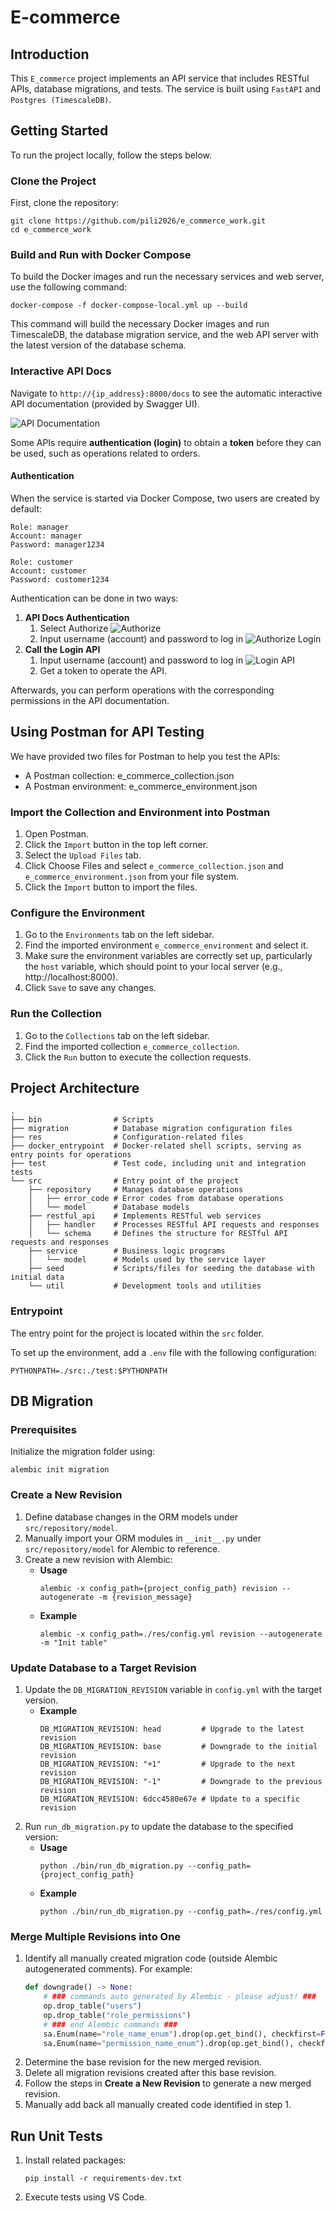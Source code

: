 # E-commerce

## Introduction

This `E_commerce` project implements an API service that includes RESTful APIs, database migrations, and tests. The service is built using `FastAPI` and `Postgres (TimescaleDB)`.

## Getting Started

To run the project locally, follow the steps below.

### Clone the Project

First, clone the repository:
```
git clone https://github.com/pili2026/e_commerce_work.git
cd e_commerce_work
```

### Build and Run with Docker Compose

To build the Docker images and run the necessary services and web server, use the following command:
```
docker-compose -f docker-compose-local.yml up --build
```

This command will build the necessary Docker images and run TimescaleDB, the database migration service, and the web API server with the latest version of the database schema.

### Interactive API Docs

Navigate to `http://{ip_address}:8000/docs` to see the automatic interactive API documentation (provided by Swagger UI).

![API Documentation](static/api_doc.PNG)

Some APIs require **authentication (login)** to obtain a **token** before they can be used, such as operations related to orders.

#### Authentication

When the service is started via Docker Compose, two users are created by default:
```
Role: manager
Account: manager
Password: manager1234

Role: customer
Account: customer
Password: customer1234
```

Authentication can be done in two ways:

1. **API Docs Authentication**
   1. Select Authorize
   ![Authorize](static/auth.PNG)
   2. Input username (account) and password to log in
   ![Authorize Login](static/auth_2.PNG)
2. **Call the Login API**
   1. Input username (account) and password to log in
   ![Login API](static/login.PNG)
   2. Get a token to operate the API.

Afterwards, you can perform operations with the corresponding permissions in the API documentation.

## Using Postman for API Testing
We have provided two files for Postman to help you test the APIs:

* A Postman collection: e_commerce_collection.json
* A Postman environment: e_commerce_environment.json

### Import the Collection and Environment into Postman
1. Open Postman.
2. Click the `Import` button in the top left corner.
3. Select the `Upload Files` tab.
4. Click Choose Files and select `e_commerce_collection.json` and `e_commerce_environment.json` from your file system.
5. Click the `Import` button to import the files.

### Configure the Environment
1. Go to the `Environments` tab on the left sidebar.
2. Find the imported environment `e_commerce_environment` and select it.
3. Make sure the environment variables are correctly set up, particularly the `host` variable, which should point to your local server (e.g., http://localhost:8000).
4. Click `Save` to save any changes.

### Run the Collection
1. Go to the `Collections` tab on the left sidebar.
2. Find the imported collection `e_commerce_collection`.
3. Click the `Run` button to execute the collection requests.


## Project Architecture

```
.
├── bin                # Scripts
├── migration          # Database migration configuration files
├── res                # Configuration-related files
├── docker_entrypoint  # Docker-related shell scripts, serving as entry points for operations
├── test               # Test code, including unit and integration tests
└── src                # Entry point of the project
    ├── repository     # Manages database operations
    │   ├── error_code # Error codes from database operations
    │   └── model      # Database models
    ├── restful_api    # Implements RESTful web services
    │   ├── handler    # Processes RESTful API requests and responses
    │   └── schema     # Defines the structure for RESTful API requests and responses
    ├── service        # Business logic programs
    │   └── model      # Models used by the service layer
    ├── seed           # Scripts/files for seeding the database with initial data
    └── util           # Development tools and utilities
```

### Entrypoint

The entry point for the project is located within the `src` folder.

To set up the environment, add a `.env` file with the following configuration:
```
PYTHONPATH=./src:./test:$PYTHONPATH
```

## DB Migration

### Prerequisites

Initialize the migration folder using:
```
alembic init migration
```

### Create a New Revision

1. Define database changes in the ORM models under `src/repository/model`.
2. Manually import your ORM modules in `__init__.py` under `src/repository/model` for Alembic to reference.
3. Create a new revision with Alembic:
   - **Usage**
     ```
     alembic -x config_path={project_config_path} revision --autogenerate -m {revision_message}
     ```
   - **Example**
     ```
     alembic -x config_path=./res/config.yml revision --autogenerate -m "Init table"
     ```

### Update Database to a Target Revision

1. Update the `DB_MIGRATION_REVISION` variable in `config.yml` with the target version.
   - **Example**
     ```
     DB_MIGRATION_REVISION: head         # Upgrade to the latest revision
     DB_MIGRATION_REVISION: base         # Downgrade to the initial revision
     DB_MIGRATION_REVISION: "+1"         # Upgrade to the next revision
     DB_MIGRATION_REVISION: "-1"         # Downgrade to the previous revision
     DB_MIGRATION_REVISION: 6dcc4580e67e # Update to a specific revision
     ```
2. Run `run_db_migration.py` to update the database to the specified version:
   - **Usage**
     ```
     python ./bin/run_db_migration.py --config_path={project_config_path}
     ```
   - **Example**
     ```
     python ./bin/run_db_migration.py --config_path=./res/config.yml
     ```

### Merge Multiple Revisions into One

1. Identify all manually created migration code (outside Alembic autogenerated comments). For example:
   ```python
   def downgrade() -> None:
       # ### commands auto generated by Alembic - please adjust! ###
       op.drop_table("users")
       op.drop_table("role_permissions")
       # ### end Alembic commands ###
       sa.Enum(name="role_name_enum").drop(op.get_bind(), checkfirst=False)       # Manually created
       sa.Enum(name="permission_name_enum").drop(op.get_bind(), checkfirst=False) # Manually created
   ```
2. Determine the base revision for the new merged revision.
3. Delete all migration revisions created after this base revision.
4. Follow the steps in **Create a New Revision** to generate a new merged revision.
5. Manually add back all manually created code identified in step 1.

## Run Unit Tests

1. Install related packages:
   ```
   pip install -r requirements-dev.txt
   ```
2. Execute tests using VS Code.